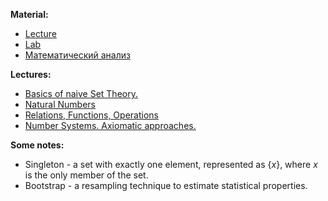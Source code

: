 **Material:** 

- [Lecture](https://moodle.innopolis.university/pluginfile.php/208410/mod_resource/content/1/MathAnal1fall24.pdf)
- [Lab](https://moodle.innopolis.university/pluginfile.php/210092/mod_resource/content/1/Lab1.pdf)
- [Математический анализ](V.A.Zorich-Kniga-I-10-izdanie-Corr.pdf)

**Lectures:**

- [Basics of naive Set Theory.](Basics%20of%20naive%20Set%20Theory..md)
- [Natural Numbers](Natural%20Numbers.md)
- [Relations, Functions, Operations](Relations,%20Functions,%20Operations.md)
- [Number Systems. Axiomatic approaches.](Number%20Systems.%20Axiomatic%20approaches..md)

**Some notes:**

- Singleton - a set with exactly one element, represented as $\{x\}$, where $x$ is the only member of the set.
- Bootstrap - a resampling technique to estimate statistical properties.